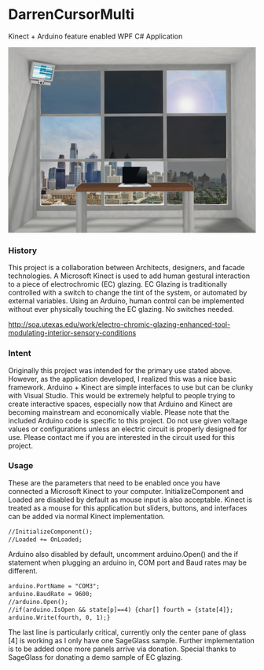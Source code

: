 DarrenCursorMulti
=================

Kinect + Arduino feature enabled WPF C# Application

![Office Rendering](Rendering.jpg)

### History

This project is a collaboration between Architects, designers, and facade technologies. 
A Microsoft Kinect is used to add human gestural interaction to a piece of electrochromic (EC) glazing.
EC Glazing is traditionally controlled with a switch to change the tint of the system, or automated by external variables.
Using an Arduino, human control can be implemented without ever physically touching the EC glazing. No switches needed.

http://soa.utexas.edu/work/electro-chromic-glazing-enhanced-tool-modulating-interior-sensory-conditions

### Intent

Originally this project was intended for the primary use stated above.
However, as the application developed, I realized this was a nice basic framework.
Arduino + Kinect are simple interfaces to use but can be clunky with Visual Studio. 
This would be extremely helpful to people trying to create interactive spaces, especially now that Arduino and Kinect are becoming mainstream and economically viable.
Please note that the included Arduino code is specific to this project. Do not use given voltage values or configurations unless an electric circuit is properly designed for use. Please contact me if you are interested in the circuit used for this project.

### Usage

These are the parameters that need to be enabled once you have connected a Microsoft Kinect to your computer.
InitializeComponent and Loaded are disabled by default as mouse input is also acceptable.
Kinect is treated as a mouse for this application but sliders, buttons, and interfaces can be added via normal Kinect implementation.
```
//InitializeComponent();
//Loaded += OnLoaded;
```

Arduino also disabled by default, uncomment arduino.Open() and the if statement when plugging an arduino in, COM port and Baud rates may be different.
```
arduino.PortName = "COM3";
arduino.BaudRate = 9600;
//arduino.Open();
//if(arduino.IsOpen && state[p]==4) {char[] fourth = {state[4]}; arduino.Write(fourth, 0, 1);}
```
The last line is particularly critical, currently only the center pane of glass [4] is working as I only have one SageGlass sample.
Further implementation is to be added once more panels arrive via donation.
Special thanks to SageGlass for donating a demo sample of EC glazing.
